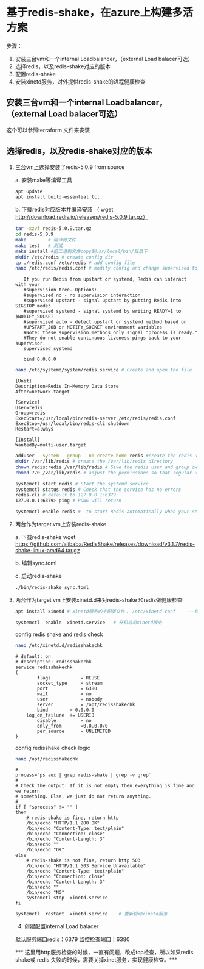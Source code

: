 # 基于redis-shake，在azure上构建多活方案

步骤：

1. 安装三台vm和一个internal Loadbalancer，（external Load balacer可选）
2. 选择redis，以及redis-shake对应的版本
3. 配置redis-shake
4. 安装xinetd服务，对外提供redis-shake的进程健康检查



## 安装三台vm和一个internal Loadbalancer，（external Load balacer可选）

这个可以参照terraform 文件来安装

## 选择redis，以及redis-shake对应的版本


1. 三台vm上选择安装了redis-5.0.9 from source

    a. 安装make等编译工具 
     ```bash 
     apt update
     apt install build-essential tcl 
     ```
   b. 下载redis对应版本并编译安装
   （ wget http://download.redis.io/releases/redis-5.0.9.tar.gz）
     ```bash
    tar -xzvf redis-5.0.9.tar.gz
    cd redis-5.0.9
    make        # 编译源文件
    make test   # 测试
    make install #把二进制文件copy到usr/local/bin/目录下
    mkdir /etc/redis # create config dir
    cp ./redis.conf /etc/redis # add config file
    nano /etc/redis/redis.conf # modify config and change supervised to systemd and bind all NIC(0.0.0.0)
     ```
     ```config
        If you run Redis from upstart or systemd, Redis can interact with your
        #supervision tree. Options:
        #supervised no - no supervision interaction
        #supervised upstart - signal upstart by putting Redis into SIGSTOP mode3
        #supervised systemd - signal systemd by writing READY=1 to $NOTIFY_SOCKET
        #supervised auto - detect upstart or systemd method based on
        #UPSTART_JOB or NOTIFY_SOCKET environment variables
        #Note: these supervision methods only signal "process is ready."
        #They do not enable continuous liveness pings back to your supervisor.
        supervised systemd

        bind 0.0.0.0
     ```
    
    ```bash
    nano /etc/systemd/system/redis.service # Create and open the file
    ```

    ```config
    [Unit]
    Description=Redis In-Memory Data Store
    After=network.target

    [Service]
    User=redis
    Group=redis
    ExecStart=/usr/local/bin/redis-server /etc/redis/redis.conf
    ExecStop=/usr/local/bin/redis-cli shutdown
    Restart=always

    [Install]
    WantedBy=multi-user.target
    ```
     
     ```bash
     adduser --system --group --no-create-home redis #create the redis user and group
     mkdir /var/lib/redis # create the /var/lib/redis directory
     chown redis:redis /var/lib/redis # Give the redis user and group ownership over this directory
     chmod 770 /var/lib/redis # adjust the permissions so that regular users cannot access this location
     ```

     ```bash
    systemctl start redis # Start the systemd service 
    systemctl status redis # Check that the service has no errors 
    redis-cli # default to 127.0.0.1:6379 
    127.0.0.1:6379> ping # PONG will return
     ```

    ```bash
    systemctl enable redis #  to start Redis automatically when your server boots, enable the systemd service
    ```

2. 两台作为target vm上安装redis-shake

    a. 下载redis-shake
    wget https://github.com/alibaba/RedisShake/releases/download/v3.1.7/redis-shake-linux-amd64.tar.gz

    b. 编辑sync.toml
    
    c. 启动redis-shake
    ```bash
    ./bin/redis-shake sync.toml 
    ```

3. 两台作为target vm上安装xinetd.d来对redis-shake 和redis做健康检查

    ```bash
    apt install xinetd # xinetd服务的主配置文件： /etc/xinetd.conf     --保持默认即可 用于存放被托管的服务的目录：/etc/xinetd.d/

    systemctl  enable  xinetd.service   # 开机启用xinetd服务
    ```
    
    config redis shake and redis check
    
    ```bash 
    nano /etc/xinetd.d/redisshakechk
    ```

    ```config
    # default: on
    # description: redisshakechk
    service redisshakechk
    {
            flags           = REUSE
            socket_type     = stream
            port            = 6380
            wait            = no
            user            = nobody
            server          = /opt/redisshakechk
            bind		= 0.0.0.0
        log_on_failure  += USERID
            disable         = no
            only_from       =0.0.0.0/0
            per_source      = UNLIMITED
    }
    ```

    config redisshake check logic

    ```bash
    nano /opt/redisshakechk
    ```

    ```config
    #
    process=`ps aux | grep redis-shake | grep -v grep`
    #
    # Check the output. If it is not empty then everything is fine and we return
    # something. Else, we just do not return anything.
    #
    if [ "$process" != "" ]
    then
        # redis-shake is fine, return http 
        /bin/echo "HTTP/1.1 200 OK"
        /bin/echo "Content-Type: text/plain"
        /bin/echo "Connection: close"
        /bin/echo "Content-Length: 3"
        /bin/echo ""
        /bin/echo "OK"
    else
        # redis-shake is not fine, return http 503
        /bin/echo "HTTP/1.1 503 Service Unavailable"
        /bin/echo "Content-Type: text/plain"
        /bin/echo "Connection: close"
        /bin/echo "Content-Length: 3"
        /bin/echo ""
        /bin/echo "NG"
        systemctl stop  xinetd.service
    fi
    ```

    ```bash
   systemctl  restart  xinetd.service    # 重新启动xinetd服务 
    ```

    4. 创建配置internal Load balacer

    默认服务端口redis：6379
    监控检查端口：6380
    
    *** 这里用http服务检查的时候，一直有问题，改成tcp检查，所以如果redis shake或 redis 失败的时候，需要关掉xinet服务，实现健康检查。***